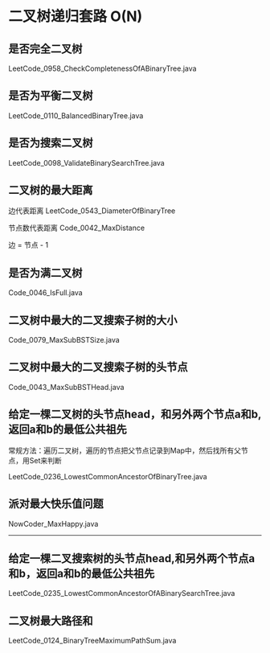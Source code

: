 # 二叉树递归套路 O(N)

## 是否完全二叉树

LeetCode_0958_CheckCompletenessOfABinaryTree.java

## 是否为平衡二叉树

LeetCode_0110_BalancedBinaryTree.java

## 是否为搜索二叉树

LeetCode_0098_ValidateBinarySearchTree.java

## 二叉树的最大距离

边代表距离 LeetCode_0543_DiameterOfBinaryTree

节点数代表距离 Code_0042_MaxDistance

边 = 节点 - 1

## 是否为满二叉树

Code_0046_IsFull.java

## 二叉树中最大的二叉搜索子树的大小

Code_0079_MaxSubBSTSize.java

## 二叉树中最大的二叉搜索子树的头节点

Code_0043_MaxSubBSTHead.java

## 给定一棵二叉树的头节点head，和另外两个节点a和b, 返回a和b的最低公共祖先

常规方法：遍历二叉树，遍历的节点把父节点记录到Map中，然后找所有父节点，用Set来判断

LeetCode_0236_LowestCommonAncestorOfBinaryTree.java

## 派对最大快乐值问题

NowCoder_MaxHappy.java

---

## 给定一棵二叉搜索树的头节点head,和另外两个节点a和b，返回a和b的最低公共祖先

LeetCode_0235_LowestCommonAncestorOfABinarySearchTree.java

## 二叉树最大路径和

LeetCode_0124_BinaryTreeMaximumPathSum.java
